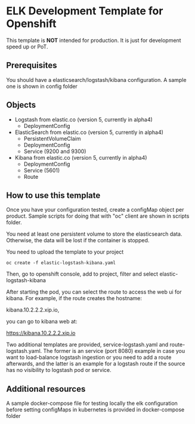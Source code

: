 # ELK Development Template for Openshift

This template is **NOT** intended for production. It is just for development speed up or PoT.

## Prerequisites

You should have a elasticsearch/logstash/kibana configuration. A sample one is shown in config folder

## Objects

* Logstash from elastic.co (version 5, currently in alpha4)
	* DeploymentConfig
* ElasticSearch from elastic.co (version 5, currently in alpha4)
	* PersistentVolumeClaim
	* DeploymentConfig
	* Service (9200 and 9300)
* Kibana from elastic.co (version 5, currently in alpha4)
	* DeploymentConfig
	* Service (5601)
	* Route

## How to use this template

Once you have your configuration tested, create a configMap object per product. Sample scripts for doing that with "oc" client are shown in scripts folder.

You need at least one persistent volume to store the elasticsearch data. Otherwise, the data will be lost if the container is stopped.

You need to upload the template to your project

```oc create -f elastic-logstash-kibana.yaml```

Then, go to openshift console, add to project, filter and select elastic-logstash-kibana

After starting the pod, you can select the route to access the web ui for kibana. For example, if the route creates the hostname: 

kibana.10.2.2.2.xip.io, 

you can go to kibana web at:

https://kibana.10.2.2.2.xip.io

Two additional templates are provided, service-logstash.yaml and route-logstash.yaml. The former is an service (port 8080) example in case you want to load-balance logstash ingestion or you need to add a route afterwards, and the latter is an example for a logstash route if the source has no visibility to logstash pod or service.

## Additional resources

A sample docker-compose file for testing locally the elk configuration before setting configMaps in kubernetes is provided in docker-compose folder